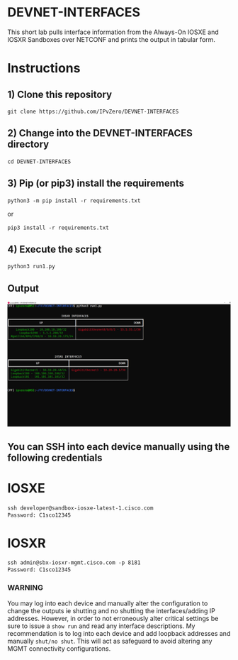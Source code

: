 # DEVNET-INTERFACES


This short lab pulls interface information from the Always-On IOSXE and IOSXR Sandboxes over NETCONF and prints the output in tabular form.


# Instructions
## 1) Clone this repository
```
git clone https://github.com/IPvZero/DEVNET-INTERFACES
```

## 2) Change into the DEVNET-INTERFACES directory
```
cd DEVNET-INTERFACES
```

## 3) Pip (or pip3) install the requirements

```
python3 -m pip install -r requirements.txt
```
  or 

```
pip3 install -r requirements.txt
```


## 4) Execute the script

```
python3 run1.py
```

## Output
![alt text](https://github.com/IPvZero/DEVNET-INTERFACES/blob/main/images/richpic.png?raw=true)


## You can SSH into each device manually using the following credentials
# IOSXE
```
ssh developer@sandbox-iosxe-latest-1.cisco.com
Password: C1sco12345
```

# IOSXR 
```
ssh admin@sbx-iosxr-mgmt.cisco.com -p 8181
Password: C1sco12345
```

### WARNING
You may log into each device and manually alter the configuration to change the outputs ie shutting and no shutting the interfaces/adding IP addresses.
However, in order to not erroneously alter critical settings be sure to issue a ```show run``` and read any interface descriptions.
My recommendation is to log into each device and add loopback addresses and manually ```shut/no shut```. 
This will act as safeguard to avoid altering any MGMT connectivity configurations.

